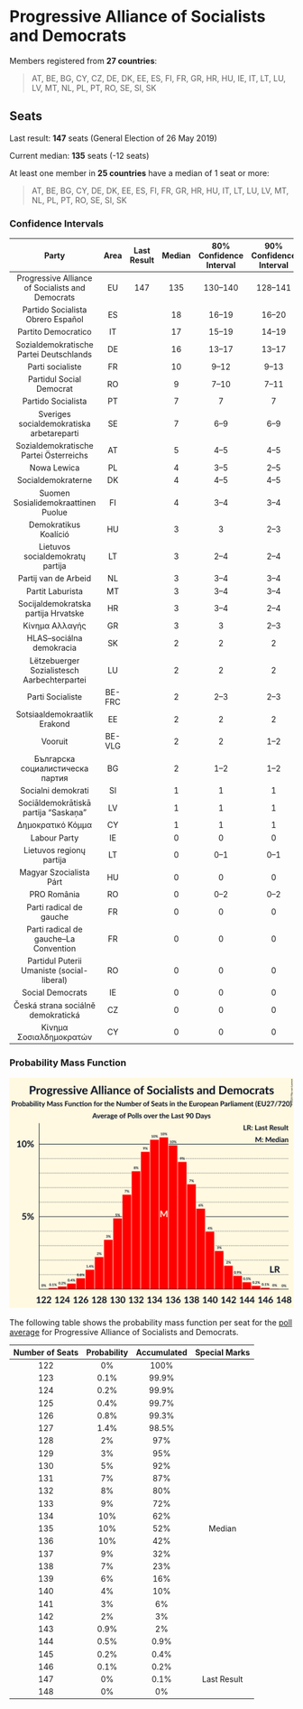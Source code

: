 # Progressive Alliance of Socialists and Democrats

Members registered from **27 countries**:

> AT, BE, BG, CY, CZ, DE, DK, EE, ES, FI, FR, GR, HR, HU, IE, IT, LT, LU, LV, MT, NL, PL, PT, RO, SE, SI, SK

## Seats

Last result: **147** seats (General Election of 26 May 2019)

Current median: **135** seats (-12 seats)

At least one member in **25 countries** have a median of 1 seat or more:

> AT, BE, BG, CY, DE, DK, EE, ES, FI, FR, GR, HR, HU, IT, LT, LU, LV, MT, NL, PL, PT, RO, SE, SI, SK

### Confidence Intervals

| Party | Area | Last Result | Median | 80% Confidence Interval | 90% Confidence Interval | 95% Confidence Interval | 99% Confidence Interval |
|:-----:|:----:|:-----------:|:------:|:-----------------------:|:-----------------------:|:-----------------------:|:-----------------------:|
| Progressive Alliance of Socialists and Democrats | EU | 147 | 135 | 130–140 | 128–141 | 127–142 | 125–144 |
| Partido Socialista Obrero Español | ES | | 18 | 16–19 | 16–20 | 15–20 | 15–20 |
| Partito Democratico | IT | | 17 | 15–19 | 14–19 | 14–20 | 13–21 |
| Sozialdemokratische Partei Deutschlands | DE | | 16 | 13–17 | 13–17 | 13–17 | 12–18 |
| Parti socialiste | FR | | 10 | 9–12 | 9–13 | 9–13 | 8–13 |
| Partidul Social Democrat | RO | | 9 | 7–10 | 7–11 | 7–11 | 7–12 |
| Partido Socialista | PT | | 7 | 7 | 7 | 7 | 7 |
| Sveriges socialdemokratiska arbetareparti | SE | | 7 | 6–9 | 6–9 | 6–9 | 6–9 |
| Sozialdemokratische Partei Österreichs | AT | | 5 | 4–5 | 4–5 | 4–5 | 4–6 |
| Nowa Lewica | PL | | 4 | 3–5 | 2–5 | 2–6 | 2–6 |
| Socialdemokraterne | DK | | 4 | 4–5 | 4–5 | 3–5 | 3–5 |
| Suomen Sosialidemokraattinen Puolue | FI | | 4 | 3–4 | 3–4 | 3–4 | 3–4 |
| Demokratikus Koalíció | HU | | 3 | 3 | 2–3 | 2–3 | 2–4 |
| Lietuvos socialdemokratų partija | LT | | 3 | 2–4 | 2–4 | 2–4 | 1–4 |
| Partij van de Arbeid | NL | | 3 | 3–4 | 3–4 | 3–4 | 3–4 |
| Partit Laburista | MT | | 3 | 3–4 | 3–4 | 3–4 | 3–4 |
| Socijaldemokratska partija Hrvatske | HR | | 3 | 3–4 | 2–4 | 2–4 | 2–4 |
| Κίνημα Αλλαγής | GR | | 3 | 3 | 2–3 | 2–4 | 2–4 |
| HLAS–sociálna demokracia | SK | | 2 | 2 | 2 | 2 | 2–3 |
| Lëtzebuerger Sozialistesch Aarbechterpartei | LU | | 2 | 2 | 2 | 2 | 2 |
| Parti Socialiste | BE-FRC | | 2 | 2–3 | 2–3 | 2–3 | 2–3 |
| Sotsiaaldemokraatlik Erakond | EE | | 2 | 2 | 2 | 2 | 2 |
| Vooruit | BE-VLG | | 2 | 2 | 1–2 | 1–2 | 1–2 |
| Българска социалистическа партия | BG | | 2 | 1–2 | 1–2 | 1–2 | 1–2 |
| Socialni demokrati | SI | | 1 | 1 | 1 | 1 | 0–1 |
| Sociāldemokrātiskā partija “Saskaņa” | LV | | 1 | 1 | 1 | 1 | 1 |
| Δημοκρατικό Κόμμα | CY | | 1 | 1 | 1 | 1 | 1 |
| Labour Party | IE | | 0 | 0 | 0 | 0 | 0 |
| Lietuvos regionų partija | LT | | 0 | 0–1 | 0–1 | 0–1 | 0–1 |
| Magyar Szocialista Párt | HU | | 0 | 0 | 0 | 0–1 | 0–1 |
| PRO România | RO | | 0 | 0–2 | 0–2 | 0–2 | 0–2 |
| Parti radical de gauche | FR | | 0 | 0 | 0 | 0 | 0 |
| Parti radical de gauche–La Convention | FR | | 0 | 0 | 0 | 0 | 0 |
| Partidul Puterii Umaniste (social-liberal) | RO | | 0 | 0 | 0 | 0 | 0–2 |
| Social Democrats | IE | | 0 | 0 | 0 | 0 | 0 |
| Česká strana sociálně demokratická | CZ | | 0 | 0 | 0 | 0 | 0 |
| Κίνημα Σοσιαλδημοκρατών | CY | | 0 | 0 | 0 | 0 | 0–1 |

### Probability Mass Function

![Graph with seats probability mass function not yet produced](average-2024-04-30-seats-pmf-progressiveallianceofsocialistsanddemocrats.png "Seats Probability Mass Function")

The following table shows the probability mass function per seat for the [poll average](average-2024-04-30.html) for Progressive Alliance of Socialists and Democrats.

| Number of Seats | Probability | Accumulated | Special Marks |
|:---------------:|:-----------:|:-----------:|:-------------:|
| 122 | 0% | 100% |  |
| 123 | 0.1% | 99.9% |  |
| 124 | 0.2% | 99.9% |  |
| 125 | 0.4% | 99.7% |  |
| 126 | 0.8% | 99.3% |  |
| 127 | 1.4% | 98.5% |  |
| 128 | 2% | 97% |  |
| 129 | 3% | 95% |  |
| 130 | 5% | 92% |  |
| 131 | 7% | 87% |  |
| 132 | 8% | 80% |  |
| 133 | 9% | 72% |  |
| 134 | 10% | 62% |  |
| 135 | 10% | 52% | Median |
| 136 | 10% | 42% |  |
| 137 | 9% | 32% |  |
| 138 | 7% | 23% |  |
| 139 | 6% | 16% |  |
| 140 | 4% | 10% |  |
| 141 | 3% | 6% |  |
| 142 | 2% | 3% |  |
| 143 | 0.9% | 2% |  |
| 144 | 0.5% | 0.9% |  |
| 145 | 0.2% | 0.4% |  |
| 146 | 0.1% | 0.2% |  |
| 147 | 0% | 0.1% | Last Result |
| 148 | 0% | 0% |  |


